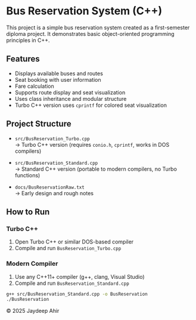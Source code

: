 # Bus Reservation System (C++)

This project is a simple bus reservation system created as a first-semester diploma project. It demonstrates basic object-oriented programming principles in C++.

## Features

- Displays available buses and routes
- Seat booking with user information
- Fare calculation
- Supports route display and seat visualization
- Uses class inheritance and modular structure
- Turbo C++ version uses `cprintf` for colored seat visualization

## Project Structure

- `src/BusReservation_Turbo.cpp`  
  → Turbo C++ version (requires `conio.h`, `cprintf`, works in DOS compilers)

- `src/BusReservation_Standard.cpp`  
  → Standard C++ version (portable to modern compilers, no Turbo functions)

- `docs/BusReservationRaw.txt`  
  → Early design and rough notes

## How to Run

### Turbo C++

1. Open Turbo C++ or similar DOS-based compiler
2. Compile and run `BusReservation_Turbo.cpp`

### Modern Compiler

1. Use any C++11+ compiler (g++, clang, Visual Studio)
2. Compile and run `BusReservation_Standard.cpp`

```bash
g++ src/BusReservation_Standard.cpp -o BusReservation
./BusReservation
```

© 2025 Jaydeep Ahir
